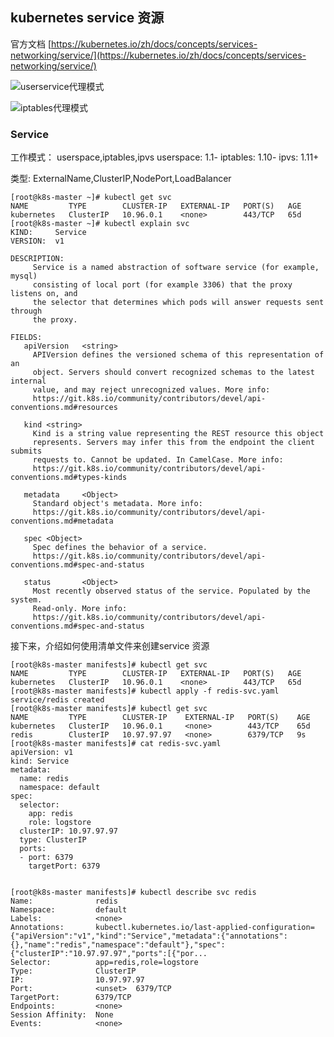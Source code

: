 ## kubernetes service 资源

官方文档 [https://kubernetes.io/zh/docs/concepts/services-networking/service/](https://kubernetes.io/zh/docs/concepts/services-networking/service/)

![userservice代理模式](http://www.selinux.tech/k8s/services-userspace-overview.svg)

![iptables代理模式](http://www.selinux.tech/k8s/services-iptables-overview.svg)



### Service 

工作模式： userspace,iptables,ipvs
    userspace: 1.1-
    iptables: 1.10-
    ipvs: 1.11+

类型:
    ExternalName,ClusterIP,NodePort,LoadBalancer


```shell
[root@k8s-master ~]# kubectl get svc
NAME         TYPE        CLUSTER-IP   EXTERNAL-IP   PORT(S)   AGE
kubernetes   ClusterIP   10.96.0.1    <none>        443/TCP   65d
[root@k8s-master ~]# kubectl explain svc
KIND:     Service
VERSION:  v1

DESCRIPTION:
     Service is a named abstraction of software service (for example, mysql)
     consisting of local port (for example 3306) that the proxy listens on, and
     the selector that determines which pods will answer requests sent through
     the proxy.

FIELDS:
   apiVersion   <string>
     APIVersion defines the versioned schema of this representation of an
     object. Servers should convert recognized schemas to the latest internal
     value, and may reject unrecognized values. More info:
     https://git.k8s.io/community/contributors/devel/api-conventions.md#resources

   kind <string>
     Kind is a string value representing the REST resource this object
     represents. Servers may infer this from the endpoint the client submits
     requests to. Cannot be updated. In CamelCase. More info:
     https://git.k8s.io/community/contributors/devel/api-conventions.md#types-kinds

   metadata     <Object>
     Standard object's metadata. More info:
     https://git.k8s.io/community/contributors/devel/api-conventions.md#metadata

   spec <Object>
     Spec defines the behavior of a service.
     https://git.k8s.io/community/contributors/devel/api-conventions.md#spec-and-status

   status       <Object>
     Most recently observed status of the service. Populated by the system.
     Read-only. More info:
     https://git.k8s.io/community/contributors/devel/api-conventions.md#spec-and-status
```


接下来，介绍如何使用清单文件来创建service 资源


```shell
[root@k8s-master manifests]# kubectl get svc
NAME         TYPE        CLUSTER-IP   EXTERNAL-IP   PORT(S)   AGE
kubernetes   ClusterIP   10.96.0.1    <none>        443/TCP   65d
[root@k8s-master manifests]# kubectl apply -f redis-svc.yaml 
service/redis created
[root@k8s-master manifests]# kubectl get svc
NAME         TYPE        CLUSTER-IP    EXTERNAL-IP   PORT(S)    AGE
kubernetes   ClusterIP   10.96.0.1     <none>        443/TCP    65d
redis        ClusterIP   10.97.97.97   <none>        6379/TCP   9s
[root@k8s-master manifests]# cat redis-svc.yaml 
apiVersion: v1
kind: Service
metadata:
  name: redis
  namespace: default 
spec:
  selector:
    app: redis
    role: logstore
  clusterIP: 10.97.97.97
  type: ClusterIP
  ports: 
  - port: 6379 
    targetPort: 6379 
  

[root@k8s-master manifests]# kubectl describe svc redis
Name:              redis
Namespace:         default
Labels:            <none>
Annotations:       kubectl.kubernetes.io/last-applied-configuration={"apiVersion":"v1","kind":"Service","metadata":{"annotations":{},"name":"redis","namespace":"default"},"spec":{"clusterIP":"10.97.97.97","ports":[{"por...
Selector:          app=redis,role=logstore
Type:              ClusterIP
IP:                10.97.97.97
Port:              <unset>  6379/TCP
TargetPort:        6379/TCP
Endpoints:         <none>
Session Affinity:  None
Events:            <none>
```

